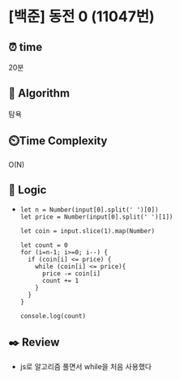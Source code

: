 # [백준] 동전 0 (11047번)

## ⏰ **time**

20분

## :pushpin: **Algorithm**

탐욕

## ⏲️**Time Complexity**

O(N)

## :round_pushpin: **Logic**

- ```
  let n = Number(input[0].split(' ')[0])
  let price = Number(input[0].split(' ')[1])
  
  let coin = input.slice(1).map(Number)
  
  let count = 0
  for (i=n-1; i>=0; i--) {
    if (coin[i] <= price) {
      while (coin[i] <= price){
        price -= coin[i]
        count += 1
      }
    }
  }
  
  console.log(count)
  ```

## :black_nib: **Review**

- js로 알고리즘 풀면서 while을 처음 사용했다

